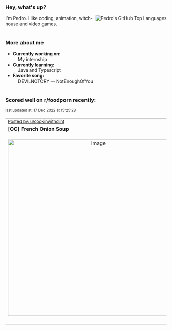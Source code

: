 ### Hey, what's up?
<img align="right" alt="Pedro's GitHub Top Languages" src="https://github-readme-stats.vercel.app/api/top-langs/?username=PedrosUsername&exclude_repo=HW2&layout=compact" />

I'm Pedro. I like coding, animation, witch-house and video games.<br><br>

### More about me
- **Currently working on:**  
&nbsp;&nbsp;&nbsp;&nbsp;My internship
- **Currently learning:**  
&nbsp;&nbsp;&nbsp;&nbsp;Java and Typescript
- **Favorite song:**  
&nbsp;&nbsp;&nbsp;&nbsp;DEVILNOTCRY — NotEnoughOfYou<br><br>

### Scored well on r/foodporn recently:

<p align="left"><sub>last updated at: 17 Dec 2022 at 15:25:28</sub></p>

|   |
| --- |
| <sub>[Posted by: u/cookinwithclint][source]</sub> |
| **[OC] French Onion Soup** | 
|<p align="center"> <img alt="image" src="https://i.redd.it/l257ht4fy36a1.jpg" width="550" /> </p>|
|   |

  



  
  
  
[linkedin]: https://linkedin.com/in/pedro-h-r-gomes-8a487b14a/
[gmail]: mailto:pilique11@gmail.com
[source]: https://reddit.com/r/FoodPorn/comments/zmli6s/oc_french_onion_soup/
[redditAPI]: https://www.reddit.com/dev/api/